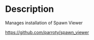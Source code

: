 Description
===========

Manages installation of Spawn Viewer

https://github.com/parroty/spawn_viewer